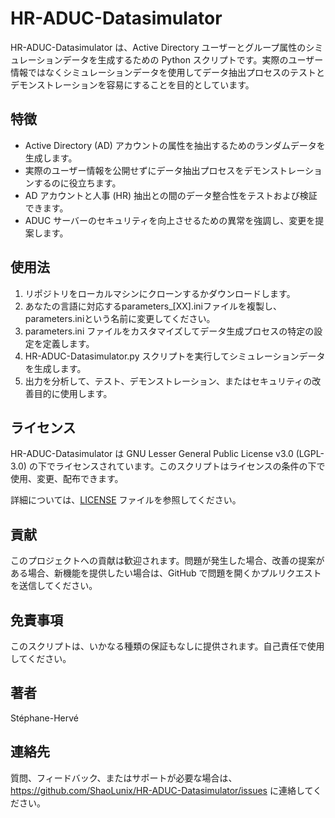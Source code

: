 # HR-ADUC-Datasimulator

HR-ADUC-Datasimulator は、Active Directory ユーザーとグループ属性のシミュレーションデータを生成するための Python スクリプトです。実際のユーザー情報ではなくシミュレーションデータを使用してデータ抽出プロセスのテストとデモンストレーションを容易にすることを目的としています。

## 特徴

- Active Directory (AD) アカウントの属性を抽出するためのランダムデータを生成します。
- 実際のユーザー情報を公開せずにデータ抽出プロセスをデモンストレーションするのに役立ちます。
- AD アカウントと人事 (HR) 抽出との間のデータ整合性をテストおよび検証できます。
- ADUC サーバーのセキュリティを向上させるための異常を強調し、変更を提案します。

## 使用法

1. リポジトリをローカルマシンにクローンするかダウンロードします。
2. あなたの言語に対応するparameters_[XX].iniファイルを複製し、parameters.iniという名前に変更してください。
3. parameters.ini ファイルをカスタマイズしてデータ生成プロセスの特定の設定を定義します。
4. HR-ADUC-Datasimulator.py スクリプトを実行してシミュレーションデータを生成します。
5. 出力を分析して、テスト、デモンストレーション、またはセキュリティの改善目的に使用します。

## ライセンス

HR-ADUC-Datasimulator は GNU Lesser General Public License v3.0 (LGPL-3.0) の下でライセンスされています。このスクリプトはライセンスの条件の下で使用、変更、配布できます。

詳細については、[LICENSE](https://github.com/ShaoLunix/HR-ADUC-Datasimulator/blob/main/LICENSE) ファイルを参照してください。

## 貢献

このプロジェクトへの貢献は歓迎されます。問題が発生した場合、改善の提案がある場合、新機能を提供したい場合は、GitHub で問題を開くかプルリクエストを送信してください。

## 免責事項

このスクリプトは、いかなる種類の保証もなしに提供されます。自己責任で使用してください。

## 著者

Stéphane-Hervé

## 連絡先

質問、フィードバック、またはサポートが必要な場合は、https://github.com/ShaoLunix/HR-ADUC-Datasimulator/issues に連絡してください。
